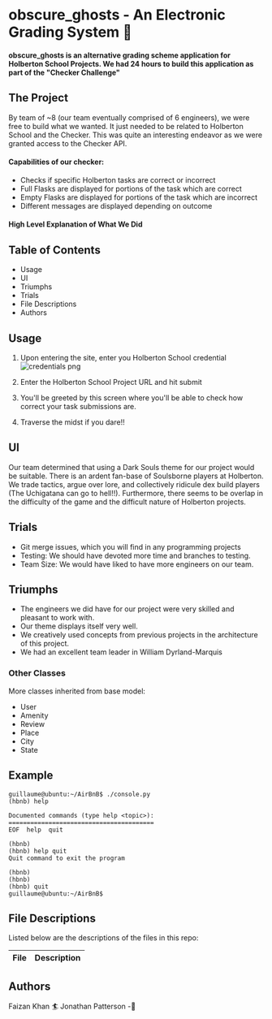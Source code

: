 # obscure_ghosts - An Electronic Grading System 👻
#### obscure_ghosts is an alternative grading scheme application for Holberton School Projects. We had 24 hours to build this application as part of the "Checker Challenge" 
 
## The Project

By team of ~8 (our team eventually comprised of 6 engineers), we were free to build what we wanted. It just needed to be related to Holberton School and the Checker. This was quite an interesting endeavor as we were granted access to the Checker API. 


#### Capabilities of our checker:
* Checks if specific Holberton tasks are correct or incorrect
* Full Flasks are displayed for portions of the task which are correct
* Empty Flasks are displayed for portions of the task which are incorrect
* Different messages are displayed depending on outcome

#### High Level Explanation of What We Did



## Table of Contents
* Usage
* UI
* Triumphs
* Trials
* File Descriptions
* Authors



## Usage

1. Upon entering the site, enter you Holberton School credential
![credentials png](https://user-images.githubusercontent.com/51524966/75085216-e6411600-54f4-11ea-9f7a-941eec587b6b.PNG)


2. Enter the Holberton School Project URL and hit submit

3. You'll be greeted by this screen where you'll be able to check how correct your task submissions are.

4. Traverse the midst if you dare!!



## UI
Our team determined that using a Dark Souls theme for our project would be suitable. There is an ardent fan-base of Soulsborne players at Holberton. We trade tactics, argue over lore, and collectively ridicule dex build players (The Uchigatana can go to hell!!). Furthermore, there seems to be overlap in the difficulty of the game and the difficult nature of Holberton projects. 
  
## Trials

-   Git merge issues, which you will find in any programming projects
-   Testing: We should have devoted more time and branches to testing. 
-  Team Size: We would have liked to have more engineers on our team.


## Triumphs


-  The engineers we did have for our project were very skilled and pleasant to work with.
-   Our theme displays itself very well.
-  We creatively used concepts from previous projects in the architecture of this project. 
-   We had an excellent team leader in William Dyrland-Marquis

### Other Classes

More classes inherited from base model:

-   User
-   Amenity
-   Review
-   Place
-   City
-   State


## Example
```
guillaume@ubuntu:~/AirBnB$ ./console.py
(hbnb) help

Documented commands (type help <topic>):
========================================
EOF  help  quit

(hbnb) 
(hbnb) help quit
Quit command to exit the program

(hbnb) 
(hbnb) 
(hbnb) quit 
guillaume@ubuntu:~/AirBnB$ 
```

## File Descriptions

Listed below are the descriptions of the files in this repo:

File | Description  
--------|---------------  

## Authors
Faizan Khan :surfer:
Jonathan Patterson -:candy:
